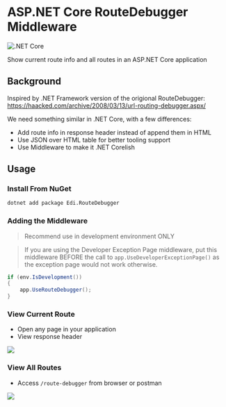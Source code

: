# ASP.NET Core RouteDebugger Middleware

![.NET Core](https://github.com/EdiWang/AspNetCore-RouteDebuggerMiddleware/workflows/.NET%20Core/badge.svg)

Show current route info and all routes in an ASP.NET Core application

## Background

Inspired by .NET Framework version of the origional RouteDebugger: https://haacked.com/archive/2008/03/13/url-routing-debugger.aspx/

We need something similar in .NET Core, with a few differences:

- Add route info in response header instead of append them in HTML
- Use JSON over HTML table for better tooling support
- Use Middleware to make it .NET Corelish

## Usage

### Install From NuGet

```bash
dotnet add package Edi.RouteDebugger
```

### Adding the Middleware

> Recommend use in development environment ONLY

> If you are using the Developer Exception Page middleware, put this middleware BEFORE the call to `app.UseDeveloperExceptionPage()` as the exception page would not work otherwise.

```csharp
if (env.IsDevelopment())
{
    app.UseRouteDebugger();
}
```

### View Current Route

- Open any page in your application
- View response header

![](https://raw.githubusercontent.com/EdiWang/AspNetCore-RouteDebuggerMiddleware/master/screenshot/Screenshot_1.png)

### View All Routes

- Access ```/route-debugger``` from browser or postman

![](https://raw.githubusercontent.com/EdiWang/AspNetCore-RouteDebuggerMiddleware/master/screenshot/Screenshot_2.png)
